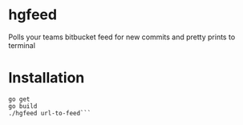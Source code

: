 hgfeed
======

Polls your teams bitbucket feed for new commits and pretty prints to terminal

# Installation

```cd hgfeed
go get
go build
./hgfeed url-to-feed```
